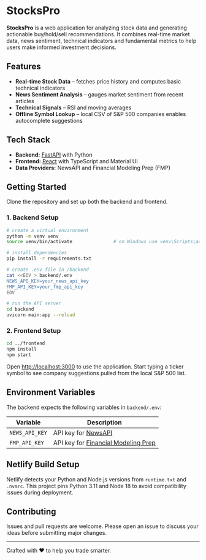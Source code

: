 # StocksPro

**StocksPro** is a web application for analyzing stock data and generating actionable buy/hold/sell recommendations. It combines real-time market data, news sentiment, technical indicators and fundamental metrics to help users make informed investment decisions.

## Features

- **Real-time Stock Data** – fetches price history and computes basic technical indicators
- **News Sentiment Analysis** – gauges market sentiment from recent articles
- **Technical Signals** – RSI and moving averages
- **Offline Symbol Lookup** – local CSV of S&P&nbsp;500 companies enables autocomplete suggestions

## Tech Stack

- **Backend:** [FastAPI](https://fastapi.tiangolo.com/) with Python
- **Frontend:** [React](https://reactjs.org/) with TypeScript and Material UI
- **Data Providers:** NewsAPI and Financial Modeling Prep (FMP)

## Getting Started

Clone the repository and set up both the backend and frontend.

### 1. Backend Setup

```bash
# create a virtual environment
python -m venv venv
source venv/bin/activate               # on Windows use venv\Scripts\activate

# install dependencies
pip install -r requirements.txt

# create .env file in /backend
cat <<EOV > backend/.env
NEWS_API_KEY=your_news_api_key
FMP_API_KEY=your_fmp_api_key
EOV

# run the API server
cd backend
uvicorn main:app --reload
```

### 2. Frontend Setup

```bash
cd ../frontend
npm install
npm start
```

Open <http://localhost:3000> to use the application. Start typing a ticker symbol to see company suggestions pulled from the local S&P 500 list.

## Environment Variables

The backend expects the following variables in `backend/.env`:

| Variable       | Description                         |
| -------------- | ----------------------------------- |
| `NEWS_API_KEY` | API key for [NewsAPI](https://newsapi.org/) |
| `FMP_API_KEY`  | API key for [Financial Modeling Prep](https://financialmodelingprep.com/) |

## Netlify Build Setup
Netlify detects your Python and Node.js versions from `runtime.txt` and `.nvmrc`. This project pins Python 3.11 and Node 18 to avoid compatibility issues during deployment.

## Contributing

Issues and pull requests are welcome. Please open an issue to discuss your ideas before submitting major changes.

---

Crafted with ❤️ to help you trade smarter.
